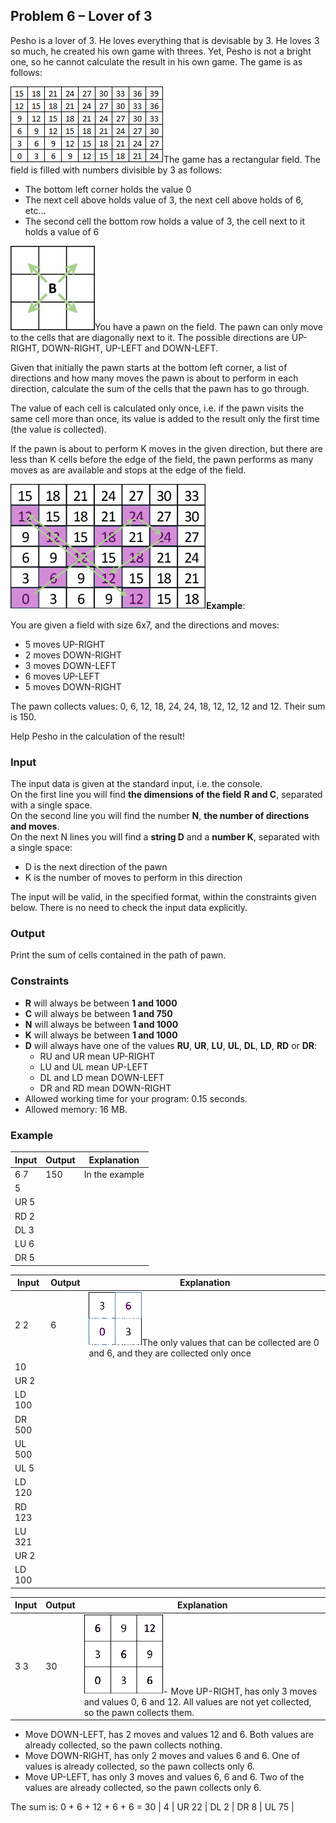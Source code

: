 Problem 6 – Lover of 3
----------------------

Pesho is a lover of 3. He loves everything that is devisable by 3. He loves 3 so much, he created his own game with threes. Yet, Pesho is not a bright one, so he cannot calculate the result in his own game. The game is as follows:

![](./imgs/field.png)The game has a rectangular field. The field is filled with numbers divisible by 3 as follows:

-   The bottom left corner holds the value 0
-   The next cell above holds value of 3, the next cell above holds of 6, etc…
-   The second cell the bottom row holds a value of 3, the cell next to it holds a value of 6

![](./imgs/moves.png)You have a pawn on the field. The pawn can only move to the cells that are diagonally next to it. The possible directions are UP-RIGHT, DOWN-RIGHT, UP-LEFT and DOWN-LEFT.

Given that initially the pawn starts at the bottom left corner, a list of directions and how many moves the pawn is about to perform in each direction, calculate the sum of the cells that the pawn has to go through.

The value of each cell is calculated only once, i.e. if the pawn visits the same cell more than once, its value is added to the result only the first time (the value is collected).

If the pawn is about to perform K moves in the given direction, but there are less than K cells before the edge of the field, the pawn performs as many moves as are available and stops at the edge of the field.

![](./imgs/example.png "Example")**Example**:

You are given a field with size 6x7, and the directions and moves:

-   5 moves UP-RIGHT
-   2 moves DOWN-RIGHT
-   3 moves DOWN-LEFT
-   6 moves UP-LEFT
-   5 moves DOWN-RIGHT

The pawn collects values: 0, 6, 12, 18, 24, 24, 18, 12, 12, 12 and 12. Their sum is 150.

Help Pesho in the calculation of the result!

### Input

The input data is given at the standard input, i.e. the console.  
On the first line you will find **the dimensions of the field** **R and C**, separated with a single space.  
On the second line you will find the number **N**, **the number of directions and moves**.  
On the next N lines you will find a **string D** and a **number K**, separated with a single space:  

-   D is the next direction of the pawn
-   K is the number of moves to perform in this direction

The input will be valid, in the specified format, within the constraints given below. There is no need to check the input data explicitly.

### Output

Print the sum of cells contained in the path of pawn.

### Constraints

-   **R** will always be between **1 and 1000**
-   **C** will always be between **1 and 750**
-   **N** will always be between **1 and 1000**
-   **K** will always be between **1 and 1000**
-   **D** will always have one of the values **RU**, **UR**, **LU**, **UL**, **DL**, **LD**, **RD** or **DR**:  
    -   RU and UR mean UP-RIGHT
    -   LU and UL mean UP-LEFT
    -   DL and LD mean DOWN-LEFT
    -   DR and RD mean DOWN-RIGHT
-   Allowed working time for your program: 0.15 seconds.
-   Allowed memory: 16 MB.

### Example

| **Input** | **Output** | **Explanation** |
|-----------|------------|-----------------|
|6 7        | 150        | In the example  |
|5          |
|UR 5       |
|RD 2       |  
|DL 3       |  
|LU 6       |  
|DR 5       |        

| **Input** | **Output** | **Explanation** |
|-----------|------------|-----------------|
|2 2  		| 6          | ![](./imgs/example2.png)The only values that can be collected are 0 and 6, and they are collected only once  |
10  		|
UR 2  		|
LD 100  	|
DR 500  	|
UL 500  	|
UL 5  		|
LD 120  	|
RD 123  	|
LU 321  	|
UR 2  		|
LD 100      |

| **Input** | **Output** | **Explanation** |
|-----------|------------|-----------------|
| 3 3  		| 30         | ![](./imgs/example3.png)-	Move UP-RIGHT, has only 3 moves and values 0, 6 and 12. All values are not yet collected, so the pawn collects them.  
-   Move DOWN-LEFT, has 2 moves and values 12 and 6. Both values are already collected, so the pawn collects nothing.  
-   Move DOWN-RIGHT, has only 2 moves and values 6 and 6. One of values is already collected, so the pawn collects only 6.  
-   Move UP-LEFT, has only 3 moves and values 6, 6 and 6. Two of the values are already collected, so the pawn collects only 6.   

The sum is: 0 + 6 + 12 + 6 + 6 = 30 |
4  			|
UR 22  		|
DL 2  		|
DR 8  		|
UL 75      	|
